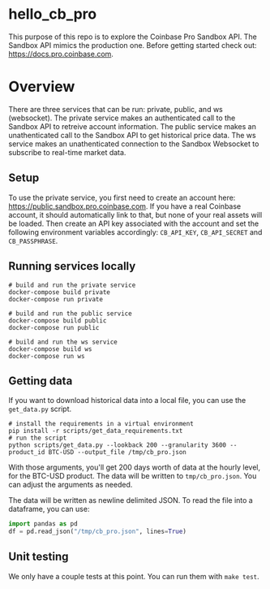 # hello_cb_pro

This purpose of this repo is to explore the Coinbase Pro Sandbox API.
The Sandbox API mimics the production one.
Before getting started check out: https://docs.pro.coinbase.com.

# Overview

There are three services that can be run: private, public, and ws (websocket).
The private service makes an authenticated call to the Sandbox API to retreive account information.
The public service makes an unathenticated call to the Sandbox API to get historical price data.
The ws service makes an unathenticated connection to the Sandbox Websocket to subscribe to real-time market data.

## Setup

To use the private service, you first need to create an account here: https://public.sandbox.pro.coinbase.com. If you have a real Coinbase account, it should automatically link to that, but none of your real assets will be loaded.
Then create an API key associated with the account and set the following environment variables accordingly:
```CB_API_KEY```, ```CB_API_SECRET``` and ```CB_PASSPHRASE```.

## Running services locally

```shell
# build and run the private service
docker-compose build private
docker-compose run private

# build and run the public service
docker-compose build public
docker-compose run public

# build and run the ws service
docker-compose build ws
docker-compose run ws
```

## Getting data

If you want to download historical data into a local file, you can use the ```get_data.py``` script.

```shell
# install the requirements in a virtual environment
pip install -r scripts/get_data_requirements.txt
# run the script
python scripts/get_data.py --lookback 200 --granularity 3600 --product_id BTC-USD --output_file /tmp/cb_pro.json
```

With those arguments, you'll get 200 days worth of data at the hourly level, for the BTC-USD product.
The data will be written to ```tmp/cb_pro.json```.
You can adjust the arguments as needed.

The data will be written as newline delimited JSON.
To read the file into a dataframe, you can use:
```python
import pandas as pd
df = pd.read_json("/tmp/cb_pro.json", lines=True)
```

## Unit testing

We only have a couple tests at this point.
You can run them with ```make test```.
